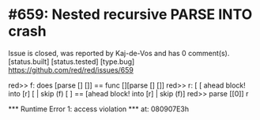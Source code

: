 
#659: Nested recursive PARSE INTO crash
================================================================================
Issue is closed, was reported by Kaj-de-Vos and has 0 comment(s).
[status.built] [status.tested] [type.bug]
<https://github.com/red/red/issues/659>

red>> f: does [parse [] []]
== func [][parse [] []]
red>> r: [
[         ahead block! into [r]
[         | skip (f)
[   ]
== [ahead block! into [r] | skip (f)]
red>> parse [[0]] r

**\* Runtime Error 1: access violation
**\* at: 080907E3h



